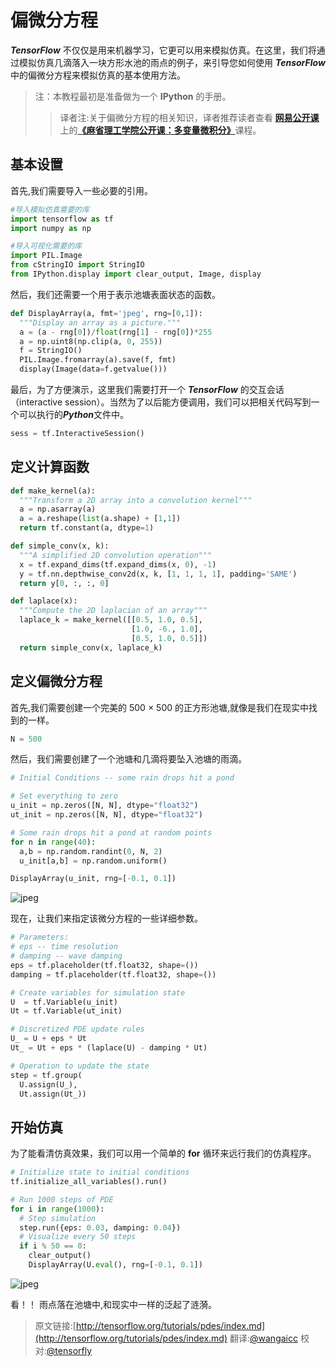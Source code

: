 # 偏微分方程 <a class="md-anchor" id="AUTOGENERATED-partial-differential-equations"></a>

 ***TensorFlow*** 不仅仅是用来机器学习，它更可以用来模拟仿真。在这里，我们将通过模拟仿真几滴落入一块方形水池的雨点的例子，来引导您如何使用 ***TensorFlow*** 中的偏微分方程来模拟仿真的基本使用方法。

>注：本教程最初是准备做为一个 **IPython** 的手册。
>>译者注:关于偏微分方程的相关知识，译者推荐读者查看 [**网易公开课**](http://open.163.com/) 上的[**《麻省理工学院公开课：多变量微积分》**](http://open.163.com/special/opencourse/multivariable.html)课程。

## 基本设置 <a class="md-anchor" id="AUTOGENERATED-basic-setup"></a>

首先,我们需要导入一些必要的引用。

```python
#导入模拟仿真需要的库
import tensorflow as tf
import numpy as np

#导入可视化需要的库
import PIL.Image
from cStringIO import StringIO
from IPython.display import clear_output, Image, display
```

然后，我们还需要一个用于表示池塘表面状态的函数。

```python
def DisplayArray(a, fmt='jpeg', rng=[0,1]):
  """Display an array as a picture."""
  a = (a - rng[0])/float(rng[1] - rng[0])*255
  a = np.uint8(np.clip(a, 0, 255))
  f = StringIO()
  PIL.Image.fromarray(a).save(f, fmt)
  display(Image(data=f.getvalue()))
```

最后，为了方便演示，这里我们需要打开一个 ***TensorFlow*** 的交互会话（interactive session）。当然为了以后能方便调用，我们可以把相关代码写到一个可以执行的***Python***文件中。

```python
sess = tf.InteractiveSession()
```

## 定义计算函数 <a class="md-anchor" id="AUTOGENERATED-computational-convenience-functions"></a>

```python
def make_kernel(a):
  """Transform a 2D array into a convolution kernel"""
  a = np.asarray(a)
  a = a.reshape(list(a.shape) + [1,1])
  return tf.constant(a, dtype=1)

def simple_conv(x, k):
  """A simplified 2D convolution operation"""
  x = tf.expand_dims(tf.expand_dims(x, 0), -1)
  y = tf.nn.depthwise_conv2d(x, k, [1, 1, 1, 1], padding='SAME')
  return y[0, :, :, 0]

def laplace(x):
  """Compute the 2D laplacian of an array"""
  laplace_k = make_kernel([[0.5, 1.0, 0.5],
                           [1.0, -6., 1.0],
                           [0.5, 1.0, 0.5]])
  return simple_conv(x, laplace_k)
```

## 定义偏微分方程 <a class="md-anchor" id="AUTOGENERATED-define-the-pde"></a>

首先,我们需要创建一个完美的 500 × 500 的正方形池塘,就像是我们在现实中找到的一样。

```python
N = 500
```

然后，我们需要创建了一个池塘和几滴将要坠入池塘的雨滴。

```python
# Initial Conditions -- some rain drops hit a pond

# Set everything to zero
u_init = np.zeros([N, N], dtype="float32")
ut_init = np.zeros([N, N], dtype="float32")

# Some rain drops hit a pond at random points
for n in range(40):
  a,b = np.random.randint(0, N, 2)
  u_init[a,b] = np.random.uniform()

DisplayArray(u_init, rng=[-0.1, 0.1])
```

![jpeg](../images/pde_output_1.jpg)

现在，让我们来指定该微分方程的一些详细参数。

```python
# Parameters:
# eps -- time resolution
# damping -- wave damping
eps = tf.placeholder(tf.float32, shape=())
damping = tf.placeholder(tf.float32, shape=())

# Create variables for simulation state
U  = tf.Variable(u_init)
Ut = tf.Variable(ut_init)

# Discretized PDE update rules
U_ = U + eps * Ut
Ut_ = Ut + eps * (laplace(U) - damping * Ut)

# Operation to update the state
step = tf.group(
  U.assign(U_),
  Ut.assign(Ut_))
```

## 开始仿真 <a class="md-anchor" id="AUTOGENERATED-run-the-simulation"></a>

为了能看清仿真效果，我们可以用一个简单的 **for** 循环来远行我们的仿真程序。

```python
# Initialize state to initial conditions
tf.initialize_all_variables().run()

# Run 1000 steps of PDE
for i in range(1000):
  # Step simulation
  step.run({eps: 0.03, damping: 0.04})
  # Visualize every 50 steps
  if i % 50 == 0:
    clear_output()
    DisplayArray(U.eval(), rng=[-0.1, 0.1])
```

![jpeg](../images/pde_output_2.jpg)

看！！ 雨点落在池塘中,和现实中一样的泛起了涟漪。

> 原文链接:[http://tensorflow.org/tutorials/pdes/index.md](http://tensorflow.org/tutorials/pdes/index.md)    翻译:[@wangaicc](https://github.com/wangaicc)   校对:[@tensorfly](https://github.com/tensorfly)
